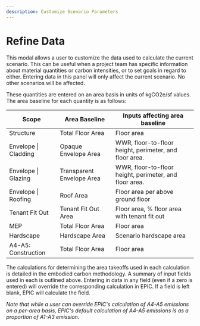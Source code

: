 ```yaml
---
description: Customize Scenario Parameters
---
```


# Refine Data

This modal allows a user to customize the data used to calculate the current scenario. This can be useful when a project team has specific information about material quantities or carbon intensities, or to set goals in regard to either. Entering data in this panel will only affect the current scenario. No other scenarios will be affected.

These quantities are entered on an area basis in units of kgCO2e/sf values. The area baseline for each quantity is as follows:

| Scope                | Area Baseline             | Inputs affecting area baseline                          |
| -------------------- | ------------------------- | ------------------------------------------------------- |
| Structure            | Total Floor Area          | Floor area                                              |
| Envelope \| Cladding | Opaque Envelope Area      | WWR, floor-to-floor height, perimeter, and floor area.  |
| Envelope \| Glazing  | Transparent Envelope Area | WWR, floor-to-floor height, perimeter, and floor area.  |
| Envelope \| Roofing  | Roof Area                 | Floor area per above ground floor                       |
| Tenant Fit Out       | Tenant Fit Out Area       | Floor area, % floor area with tenant fit out            |
| MEP                  | Total Floor Area          | Floor area                                              |
| Hardscape            | Hardscape Area            | Scenario hardscape area                                 |
| A4-A5: Construction  | Total Floor Area          | Floor area                                              |



The calculations for determining the area takeoffs used in each calculation is detailed in the embodied carbon methodology. A summary of input fields used in each is outlined above. Entering in data in any field (even if a zero is entered) will override the corresponding calculation in EPIC. If a field is left blank, EPIC will calculate the field.&#x20;

_Note that while a user can override EPIC's calculation of A4-A5 emissions on a per-area basis, EPIC's default calculation of A4-A5 emissions is as a proportion of A1-A3 emission._&#x20;
